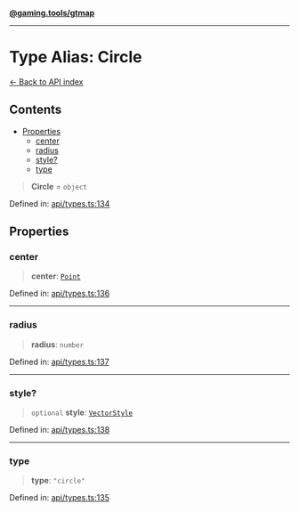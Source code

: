 [**@gaming.tools/gtmap**](README.md)

***

# Type Alias: Circle

[← Back to API index](./README.md)

## Contents

- [Properties](#properties)
  - [center](#center)
  - [radius](#radius)
  - [style?](#style)
  - [type](#type)

> **Circle** = `object`

Defined in: [api/types.ts:134](https://github.com/gamingtools/gt-map/blob/a614a9d52dc2e3002effbc8d9f1a71b2ca6e5b74/packages/gtmap/src/api/types.ts#L134)

## Properties

### center

> **center**: [`Point`](TypeAlias.Point.md)

Defined in: [api/types.ts:136](https://github.com/gamingtools/gt-map/blob/a614a9d52dc2e3002effbc8d9f1a71b2ca6e5b74/packages/gtmap/src/api/types.ts#L136)

***

### radius

> **radius**: `number`

Defined in: [api/types.ts:137](https://github.com/gamingtools/gt-map/blob/a614a9d52dc2e3002effbc8d9f1a71b2ca6e5b74/packages/gtmap/src/api/types.ts#L137)

***

### style?

> `optional` **style**: [`VectorStyle`](Interface.VectorStyle.md)

Defined in: [api/types.ts:138](https://github.com/gamingtools/gt-map/blob/a614a9d52dc2e3002effbc8d9f1a71b2ca6e5b74/packages/gtmap/src/api/types.ts#L138)

***

### type

> **type**: `"circle"`

Defined in: [api/types.ts:135](https://github.com/gamingtools/gt-map/blob/a614a9d52dc2e3002effbc8d9f1a71b2ca6e5b74/packages/gtmap/src/api/types.ts#L135)
